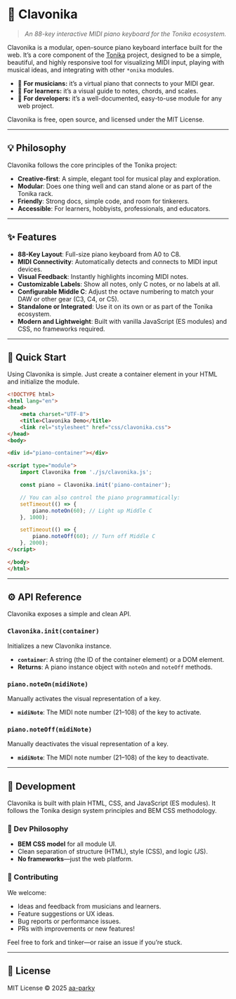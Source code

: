 # 🎹 Clavonika

> *An 88-key interactive MIDI piano keyboard for the Tonika ecosystem.*

Clavonika is a modular, open-source piano keyboard interface built for the web. It’s a core component of the [Tonika](https://github.com/aa-parky/tonika) project, designed to be a simple, beautiful, and highly responsive tool for visualizing MIDI input, playing with musical ideas, and integrating with other `*onika` modules.

- 🎹 **For musicians:** it’s a virtual piano that connects to your MIDI gear.
- 🧠 **For learners:** it’s a visual guide to notes, chords, and scales.
- 🧰 **For developers:** it’s a well-documented, easy-to-use module for any web project.

Clavonika is free, open source, and licensed under the MIT License.

---

## 💡 Philosophy

Clavonika follows the core principles of the Tonika project:

- **Creative-first**: A simple, elegant tool for musical play and exploration.
- **Modular**: Does one thing well and can stand alone or as part of the Tonika rack.
- **Friendly**: Strong docs, simple code, and room for tinkerers.
- **Accessible**: For learners, hobbyists, professionals, and educators.

---

## ✨ Features

- **88-Key Layout**: Full-size piano keyboard from A0 to C8.
- **MIDI Connectivity**: Automatically detects and connects to MIDI input devices.
- **Visual Feedback**: Instantly highlights incoming MIDI notes.
- **Customizable Labels**: Show all notes, only C notes, or no labels at all.
- **Configurable Middle C**: Adjust the octave numbering to match your DAW or other gear (C3, C4, or C5).
- **Standalone or Integrated**: Use it on its own or as part of the Tonika ecosystem.
- **Modern and Lightweight**: Built with vanilla JavaScript (ES modules) and CSS, no frameworks required.




---

## 🚀 Quick Start

Using Clavonika is simple. Just create a container element in your HTML and initialize the module.

```html
<!DOCTYPE html>
<html lang="en">
<head>
    <meta charset="UTF-8">
    <title>Clavonika Demo</title>
    <link rel="stylesheet" href="css/clavonika.css">
</head>
<body>

<div id="piano-container"></div>

<script type="module">
    import Clavonika from './js/clavonika.js';

    const piano = Clavonika.init('piano-container');

    // You can also control the piano programmatically:
    setTimeout(() => {
        piano.noteOn(60); // Light up Middle C
    }, 1000);

    setTimeout(() => {
        piano.noteOff(60); // Turn off Middle C
    }, 2000);
</script>

</body>
</html>
```

---

## ⚙️ API Reference

Clavonika exposes a simple and clean API.

### `Clavonika.init(container)`

Initializes a new Clavonika instance.

- **`container`**: A string (the ID of the container element) or a DOM element.
- **Returns**: A piano instance object with `noteOn` and `noteOff` methods.

### `piano.noteOn(midiNote)`

Manually activates the visual representation of a key.

- **`midiNote`**: The MIDI note number (21–108) of the key to activate.

### `piano.noteOff(midiNote)`

Manually deactivates the visual representation of a key.

- **`midiNote`**: The MIDI note number (21–108) of the key to deactivate.




---

## 🚧 Development

Clavonika is built with plain HTML, CSS, and JavaScript (ES modules). It follows the Tonika design system principles and BEM CSS methodology.

### 🧱 Dev Philosophy

- **BEM CSS model** for all module UI.
- Clean separation of structure (HTML), style (CSS), and logic (JS).
- **No frameworks**—just the web platform.

### 🤝 Contributing

We welcome:
- Ideas and feedback from musicians and learners.
- Feature suggestions or UX ideas.
- Bug reports or performance issues.
- PRs with improvements or new features!

Feel free to fork and tinker—or raise an issue if you’re stuck.

---

## 📜 License

MIT License © 2025 [aa-parky](https://github.com/aa-parky)


